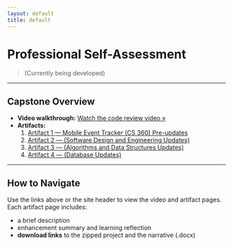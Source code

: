 ```yaml
---
layout: default
title: default
---
```


# Professional Self-Assessment
> (Currently being developed)

---

## Capstone Overview
- **Video walkthrough:** [Watch the code review video »](/video)
- **Artifacts:**
  1. [Artifact 1 — Mobile Event Tracker (CS 360) Pre-updates](/artifacts/artifact-1)
  2. [Artifact 2 — (Software Design and Engineering Updates)](/artifacts/artifact-2)
  3. [Artifact 3 — (Algorithms and Data Structures Updates)](/artifacts/artifact-3)
  4. [Artifact 4 — (Database Updates)](/artifacts/artifact-4)

---

## How to Navigate
Use the links above or the site header to view the video and artifact pages. Each artifact page includes:
- a brief description
- enhancement summary and learning reflection
- **download links** to the zipped project and the narrative (.docx)

